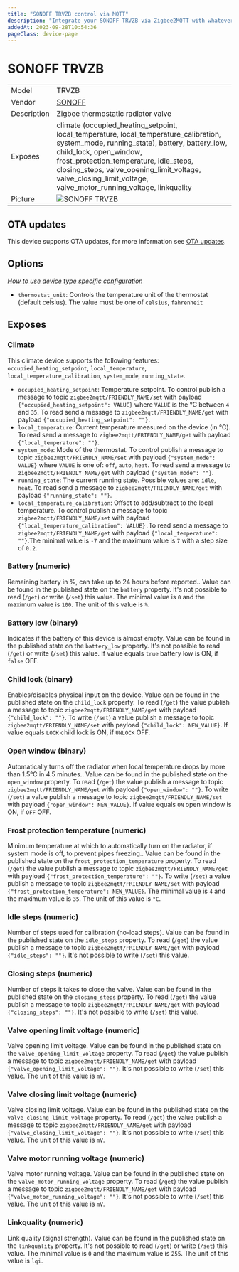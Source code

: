 ```yaml
---
title: "SONOFF TRVZB control via MQTT"
description: "Integrate your SONOFF TRVZB via Zigbee2MQTT with whatever smart home infrastructure you are using without the vendor's bridge or gateway."
addedAt: 2023-09-28T10:54:36
pageClass: device-page
---
```


<!-- !!!! -->
<!-- ATTENTION: This file is auto-generated through docgen! -->
<!-- You can only edit the "Notes"-Section between the two comment lines "Notes BEGIN" and "Notes END". -->
<!-- Do not use h1 or h2 heading within "## Notes"-Section. -->
<!-- !!!! -->

# SONOFF TRVZB

|     |     |
|-----|-----|
| Model | TRVZB  |
| Vendor  | [SONOFF](/supported-devices/#v=SONOFF)  |
| Description | Zigbee thermostatic radiator valve |
| Exposes | climate (occupied_heating_setpoint, local_temperature, local_temperature_calibration, system_mode, running_state), battery, battery_low, child_lock, open_window, frost_protection_temperature, idle_steps, closing_steps, valve_opening_limit_voltage, valve_closing_limit_voltage, valve_motor_running_voltage, linkquality |
| Picture | ![SONOFF TRVZB](https://www.zigbee2mqtt.io/images/devices/TRVZB.jpg) |


<!-- Notes BEGIN: You can edit here. Add "## Notes" headline if not already present. -->


<!-- Notes END: Do not edit below this line -->


## OTA updates
This device supports OTA updates, for more information see [OTA updates](../guide/usage/ota_updates.md).


## Options
*[How to use device type specific configuration](../guide/configuration/devices-groups.md#specific-device-options)*

* `thermostat_unit`: Controls the temperature unit of the thermostat (default celsius). The value must be one of `celsius`, `fahrenheit`


## Exposes

### Climate 
This climate device supports the following features: `occupied_heating_setpoint`, `local_temperature`, `local_temperature_calibration`, `system_mode`, `running_state`.
- `occupied_heating_setpoint`: Temperature setpoint. To control publish a message to topic `zigbee2mqtt/FRIENDLY_NAME/set` with payload `{"occupied_heating_setpoint": VALUE}` where `VALUE` is the °C between `4` and `35`. To read send a message to `zigbee2mqtt/FRIENDLY_NAME/get` with payload `{"occupied_heating_setpoint": ""}`.
- `local_temperature`: Current temperature measured on the device (in °C). To read send a message to `zigbee2mqtt/FRIENDLY_NAME/get` with payload `{"local_temperature": ""}`.
- `system_mode`: Mode of the thermostat. To control publish a message to topic `zigbee2mqtt/FRIENDLY_NAME/set` with payload `{"system_mode": VALUE}` where `VALUE` is one of: `off`, `auto`, `heat`. To read send a message to `zigbee2mqtt/FRIENDLY_NAME/get` with payload `{"system_mode": ""}`.
- `running_state`: The current running state. Possible values are: `idle`, `heat`. To read send a message to `zigbee2mqtt/FRIENDLY_NAME/get` with payload `{"running_state": ""}`.
- `local_temperature_calibration`: Offset to add/subtract to the local temperature. To control publish a message to topic `zigbee2mqtt/FRIENDLY_NAME/set` with payload `{"local_temperature_calibration": VALUE}.`To read send a message to `zigbee2mqtt/FRIENDLY_NAME/get` with payload `{"local_temperature": ""}`.The minimal value is `-7` and the maximum value is `7` with a step size of `0.2`.

### Battery (numeric)
Remaining battery in %, can take up to 24 hours before reported..
Value can be found in the published state on the `battery` property.
It's not possible to read (`/get`) or write (`/set`) this value.
The minimal value is `0` and the maximum value is `100`.
The unit of this value is `%`.

### Battery low (binary)
Indicates if the battery of this device is almost empty.
Value can be found in the published state on the `battery_low` property.
It's not possible to read (`/get`) or write (`/set`) this value.
If value equals `true` battery low is ON, if `false` OFF.

### Child lock (binary)
Enables/disables physical input on the device.
Value can be found in the published state on the `child_lock` property.
To read (`/get`) the value publish a message to topic `zigbee2mqtt/FRIENDLY_NAME/get` with payload `{"child_lock": ""}`.
To write (`/set`) a value publish a message to topic `zigbee2mqtt/FRIENDLY_NAME/set` with payload `{"child_lock": NEW_VALUE}`.
If value equals `LOCK` child lock is ON, if `UNLOCK` OFF.

### Open window (binary)
Automatically turns off the radiator when local temperature drops by more than 1.5°C in 4.5 minutes..
Value can be found in the published state on the `open_window` property.
To read (`/get`) the value publish a message to topic `zigbee2mqtt/FRIENDLY_NAME/get` with payload `{"open_window": ""}`.
To write (`/set`) a value publish a message to topic `zigbee2mqtt/FRIENDLY_NAME/set` with payload `{"open_window": NEW_VALUE}`.
If value equals `ON` open window is ON, if `OFF` OFF.

### Frost protection temperature (numeric)
Minimum temperature at which to automatically turn on the radiator, if system mode is off, to prevent pipes freezing..
Value can be found in the published state on the `frost_protection_temperature` property.
To read (`/get`) the value publish a message to topic `zigbee2mqtt/FRIENDLY_NAME/get` with payload `{"frost_protection_temperature": ""}`.
To write (`/set`) a value publish a message to topic `zigbee2mqtt/FRIENDLY_NAME/set` with payload `{"frost_protection_temperature": NEW_VALUE}`.
The minimal value is `4` and the maximum value is `35`.
The unit of this value is `°C`.

### Idle steps (numeric)
Number of steps used for calibration (no-load steps).
Value can be found in the published state on the `idle_steps` property.
To read (`/get`) the value publish a message to topic `zigbee2mqtt/FRIENDLY_NAME/get` with payload `{"idle_steps": ""}`.
It's not possible to write (`/set`) this value.

### Closing steps (numeric)
Number of steps it takes to close the valve.
Value can be found in the published state on the `closing_steps` property.
To read (`/get`) the value publish a message to topic `zigbee2mqtt/FRIENDLY_NAME/get` with payload `{"closing_steps": ""}`.
It's not possible to write (`/set`) this value.

### Valve opening limit voltage (numeric)
Valve opening limit voltage.
Value can be found in the published state on the `valve_opening_limit_voltage` property.
To read (`/get`) the value publish a message to topic `zigbee2mqtt/FRIENDLY_NAME/get` with payload `{"valve_opening_limit_voltage": ""}`.
It's not possible to write (`/set`) this value.
The unit of this value is `mV`.

### Valve closing limit voltage (numeric)
Valve closing limit voltage.
Value can be found in the published state on the `valve_closing_limit_voltage` property.
To read (`/get`) the value publish a message to topic `zigbee2mqtt/FRIENDLY_NAME/get` with payload `{"valve_closing_limit_voltage": ""}`.
It's not possible to write (`/set`) this value.
The unit of this value is `mV`.

### Valve motor running voltage (numeric)
Valve motor running voltage.
Value can be found in the published state on the `valve_motor_running_voltage` property.
To read (`/get`) the value publish a message to topic `zigbee2mqtt/FRIENDLY_NAME/get` with payload `{"valve_motor_running_voltage": ""}`.
It's not possible to write (`/set`) this value.
The unit of this value is `mV`.

### Linkquality (numeric)
Link quality (signal strength).
Value can be found in the published state on the `linkquality` property.
It's not possible to read (`/get`) or write (`/set`) this value.
The minimal value is `0` and the maximum value is `255`.
The unit of this value is `lqi`.

